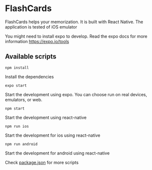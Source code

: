 # FlashCards

FlashCards helps your memorization. It is built with React Native.
The application is tested of iOS emulator

You might need to install expo to develop. Read the expo docs for more information <https://expo.io/tools>

## Available scripts

`npm install`

Install the dependencies

`expo start`

Start the development using expo. You can choose run on real devices, emulators, or web.

`npm start`

Start the development using react-native

`npm run ios`

Start the development for ios using react-native

`npm run android`

Start the development for android using react-native

Check [package.json](package.json) for more scripts
